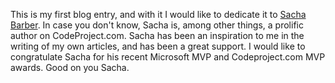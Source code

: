 This is my first blog entry, and with it I would like to dedicate it to [Sacha Barber](http://sachabarber.net/). 
In case you don't know, Sacha is, among other things, a prolific author on CodeProject.com. 
Sacha has been an inspiration to me in the writing of my own articles, and has been a great support. 
I would like to congratulate Sacha for his recent Microsoft MVP and Codeproject.com MVP awards. 
Good on you Sacha.